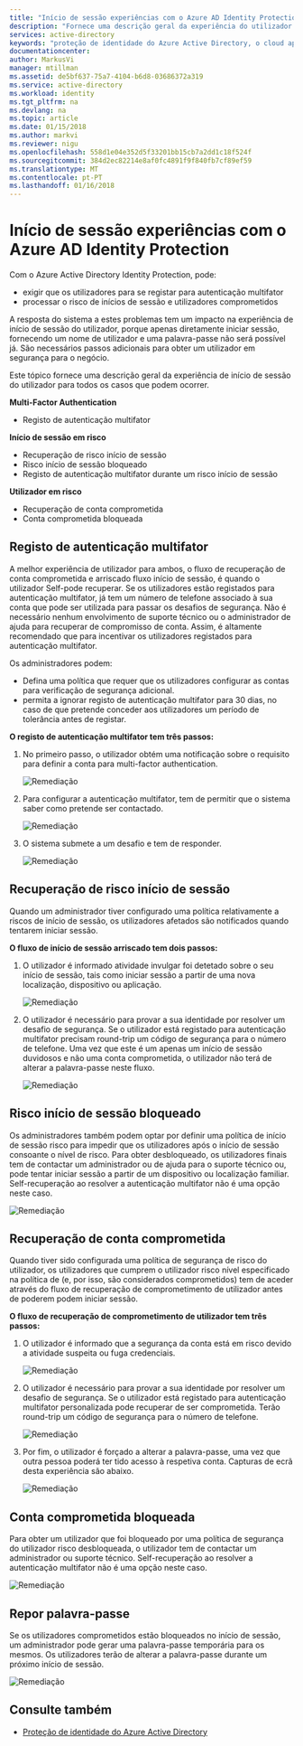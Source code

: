 ```yaml
---
title: "Início de sessão experiências com o Azure AD Identity Protection | Microsoft Docs"
description: "Fornece uma descrição geral da experiência do utilizador quando Identity Protection tem atenuados ou remediado um utilizador ou quando a autenticação multifator é requerida por uma política."
services: active-directory
keywords: "proteção de identidade do Azure Active Directory, o cloud app discovery, gestão de aplicações, segurança, risco, nível de risco, vulnerabilidade, política de segurança"
documentationcenter: 
author: MarkusVi
manager: mtillman
ms.assetid: de5bf637-75a7-4104-b6d8-03686372a319
ms.service: active-directory
ms.workload: identity
ms.tgt_pltfrm: na
ms.devlang: na
ms.topic: article
ms.date: 01/15/2018
ms.author: markvi
ms.reviewer: nigu
ms.openlocfilehash: 558d1e04e352d5f33201bb15cb7a2dd1c18f524f
ms.sourcegitcommit: 384d2ec82214e8af0fc4891f9f840fb7cf89ef59
ms.translationtype: MT
ms.contentlocale: pt-PT
ms.lasthandoff: 01/16/2018
---
```

# <a name="sign-in-experiences-with-azure-ad-identity-protection"></a>Início de sessão experiências com o Azure AD Identity Protection
Com o Azure Active Directory Identity Protection, pode:

* exigir que os utilizadores para se registar para autenticação multifator
* processar o risco de inícios de sessão e utilizadores comprometidos

A resposta do sistema a estes problemas tem um impacto na experiência de início de sessão do utilizador, porque apenas diretamente iniciar sessão, fornecendo um nome de utilizador e uma palavra-passe não será possível já. São necessários passos adicionais para obter um utilizador em segurança para o negócio.

Este tópico fornece uma descrição geral da experiência de início de sessão do utilizador para todos os casos que podem ocorrer.

**Multi-Factor Authentication**

* Registo de autenticação multifator

**Início de sessão em risco**

* Recuperação de risco início de sessão
* Risco início de sessão bloqueado
* Registo de autenticação multifator durante um risco início de sessão

**Utilizador em risco**

* Recuperação de conta comprometida
* Conta comprometida bloqueada

## <a name="multi-factor-authentication-registration"></a>Registo de autenticação multifator
A melhor experiência de utilizador para ambos, o fluxo de recuperação de conta comprometida e arriscado fluxo início de sessão, é quando o utilizador Self-pode recuperar. Se os utilizadores estão registados para autenticação multifator, já tem um número de telefone associado à sua conta que pode ser utilizada para passar os desafios de segurança. Não é necessário nenhum envolvimento de suporte técnico ou o administrador de ajuda para recuperar de compromisso de conta. Assim, é altamente recomendado que para incentivar os utilizadores registados para autenticação multifator. 

Os administradores podem:

* Defina uma política que requer que os utilizadores configurar as contas para verificação de segurança adicional. 
* permita a ignorar registo de autenticação multifator para 30 dias, no caso de que pretende conceder aos utilizadores um período de tolerância antes de registar.

**O registo de autenticação multifator tem três passos:**

1. No primeiro passo, o utilizador obtém uma notificação sobre o requisito para definir a conta para multi-factor authentication. 
   
    ![Remediação](./media/active-directory-identityprotection-flows/140.png "remediação")
2. Para configurar a autenticação multifator, tem de permitir que o sistema saber como pretende ser contactado.
   
    ![Remediação](./media/active-directory-identityprotection-flows/141.png "remediação")
3. O sistema submete a um desafio e tem de responder.
   
    ![Remediação](./media/active-directory-identityprotection-flows/142.png "remediação")

## <a name="risky-sign-in-recovery"></a>Recuperação de risco início de sessão
Quando um administrador tiver configurado uma política relativamente a riscos de início de sessão, os utilizadores afetados são notificados quando tentarem iniciar sessão. 

**O fluxo de início de sessão arriscado tem dois passos:** 

1. O utilizador é informado atividade invulgar foi detetado sobre o seu início de sessão, tais como iniciar sessão a partir de uma nova localização, dispositivo ou aplicação. 
   
    ![Remediação](./media/active-directory-identityprotection-flows/120.png "remediação")
2. O utilizador é necessário para provar a sua identidade por resolver um desafio de segurança. Se o utilizador está registado para autenticação multifator precisam round-trip um código de segurança para o número de telefone. Uma vez que este é um apenas um início de sessão duvidosos e não uma conta comprometida, o utilizador não terá de alterar a palavra-passe neste fluxo. 
   
    ![Remediação](./media/active-directory-identityprotection-flows/121.png "remediação")

## <a name="risky-sign-in-blocked"></a>Risco início de sessão bloqueado
Os administradores também podem optar por definir uma política de início de sessão risco para impedir que os utilizadores após o início de sessão consoante o nível de risco. Para obter desbloqueado, os utilizadores finais tem de contactar um administrador ou de ajuda para o suporte técnico ou, pode tentar iniciar sessão a partir de um dispositivo ou localização familiar. Self-recuperação ao resolver a autenticação multifator não é uma opção neste caso.

![Remediação](./media/active-directory-identityprotection-flows/200.png "remediação")

## <a name="compromised-account-recovery"></a>Recuperação de conta comprometida
Quando tiver sido configurada uma política de segurança de risco do utilizador, os utilizadores que cumprem o utilizador risco nível especificado na política de (e, por isso, são considerados comprometidos) tem de aceder através do fluxo de recuperação de comprometimento de utilizador antes de poderem podem iniciar sessão. 

**O fluxo de recuperação de comprometimento de utilizador tem três passos:**

1. O utilizador é informado que a segurança da conta está em risco devido a atividade suspeita ou fuga credenciais.
   
    ![Remediação](./media/active-directory-identityprotection-flows/101.png "remediação")
2. O utilizador é necessário para provar a sua identidade por resolver um desafio de segurança. Se o utilizador está registado para autenticação multifator personalizada pode recuperar de ser comprometida. Terão round-trip um código de segurança para o número de telefone. 
   
   ![Remediação](./media/active-directory-identityprotection-flows/110.png "remediação")
3. Por fim, o utilizador é forçado a alterar a palavra-passe, uma vez que outra pessoa poderá ter tido acesso à respetiva conta. 
   Capturas de ecrã desta experiência são abaixo.
   
   ![Remediação](./media/active-directory-identityprotection-flows/111.png "remediação")

## <a name="compromised-account-blocked"></a>Conta comprometida bloqueada
Para obter um utilizador que foi bloqueado por uma política de segurança do utilizador risco desbloqueada, o utilizador tem de contactar um administrador ou suporte técnico. Self-recuperação ao resolver a autenticação multifator não é uma opção neste caso.

![Remediação](./media/active-directory-identityprotection-flows/104.png "remediação")

## <a name="reset-password"></a>Repor palavra-passe
Se os utilizadores comprometidos estão bloqueados no início de sessão, um administrador pode gerar uma palavra-passe temporária para os mesmos. Os utilizadores terão de alterar a palavra-passe durante um próximo início de sessão.

![Remediação](./media/active-directory-identityprotection-flows/160.png "remediação")

## <a name="see-also"></a>Consulte também
* [Proteção de identidade do Azure Active Directory](active-directory-identityprotection.md) 

